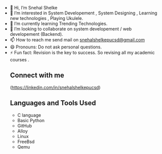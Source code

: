 - 👋 Hi, I’m Snehal Shelke
- :robot: I’m interested in System Developement , System Designing , Learning new technologies , Playing Ukulele. 
- 🌱 I’m currently learning Trending Technologies. 
- :handshake: I’m looking to collaborate on system developement / web developement (Backend). 
- 📫 How to reach me send mail on snehalshelkepucsd@gmail.com
- 😄 Pronouns: Do not ask personal questions.
- ⚡ Fun fact: Revision is the key to success. So revising all my academic courses . 
    ## Connect with me
  (https://linkedin.com/in/snehalshelkepucsd)
  ## Languages and Tools Used
  - C language
  - Basic Python
  - GitHub
  - Alloy
  - Linux
  - FreeBsd
  - Qemu
  
<!---
snslk/snslk is a ✨ special ✨ repository because its `README.md` (this file) appears on your GitHub profile.
You can click the Preview link to take a look at your changes.
--->
